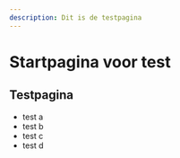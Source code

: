 ```yaml
---
description: Dit is de testpagina
---
```


# Startpagina voor test

## Testpagina

* test a
* test b
* test c
* test d

